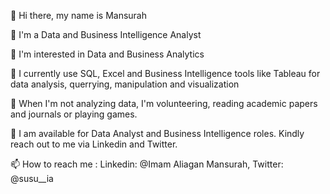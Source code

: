 

👋 Hi there, my name is Mansurah

👋 I'm a Data and Business Intelligence Analyst

👀 I'm interested in Data and Business Analytics

🌱 I currently use SQL, Excel and Business Intelligence tools like Tableau for data analysis, querrying, manipulation and visualization

🎥 When I'm not analyzing data, I'm volunteering, reading academic papers and journals or playing games.

💞️ I am available for Data Analyst and Business Intelligence roles. Kindly reach out to me via Linkedin and Twitter.

📫 How to reach me : Linkedin: @Imam Aliagan Mansurah, Twitter: @susu__ia
